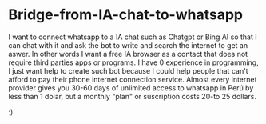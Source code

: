 # Bridge-from-IA-chat-to-whatsapp
I want to connect whatsapp to a IA chat such as Chatgpt or Bing AI so that I can chat with it and ask the bot to write and search the internet to get an aswer. In other words I want a free IA browser as a contact that does not require third parties apps or programs.
I have 0 experience in programming, I just want help to create such bot because I could help people that can't afford to pay their phone internet connection service.
Almost every internet provider gives you 30-60 days of unlimited access to whatsapp in Perú by less than 1 dolar, but a monthly "plan" or suscription costs 20-to 25 dollars.

:)

